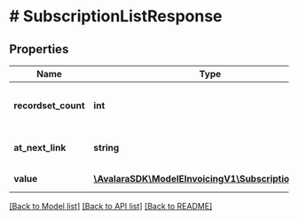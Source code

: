 # # SubscriptionListResponse

## Properties

Name | Type | Description | Notes
------------ | ------------- | ------------- | -------------
**recordset_count** | **int** | The total count of records in the dataset. | [optional]
**at_next_link** | **string** | The URL to the next page of results. | [optional]
**value** | [**\AvalaraSDK\ModelEInvoicingV1\SubscriptionDetail[]**](SubscriptionDetail.md) | The list of subscriptions. | [optional]

[[Back to Model list]](../../../README.md#models) [[Back to API list]](../../../README.md#endpoints) [[Back to README]](../../../README.md)
